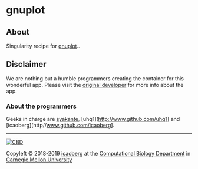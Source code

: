 # gnuplot

## About
Singularity recipe for [gnuplot](https://www.gnuplot.info)..

## Disclaimer
We are nothing but a humble programmers creating the container for this wonderful app. Please visit the [original developer](https://github.com/lukechilds) for more info about the app.

### About the programmers
Geeks in charge are [syakante](http://www.github.com/syakante), [uhq1](http://www.github.com/uhq1] and [icaoberg](http//www.github.com/icaoberg].

---
[![CBD](http://www.cbd.cmu.edu/wp-content/uploads/2017/07/wordpress-default.png)](http://www.cbd.cmu.edu)

Copyleft © 2018-2019 [icaoberg](http://www.andrew.cmu.edu/~icaoberg) at the [Computational Biology Department](http://www.cbd.cmu.edu) in [Carnegie Mellon University](http://www.cmu.edu)
